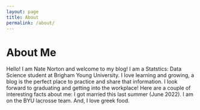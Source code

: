```yaml
---
layout: page
title: About
permalink: /about/
---
```


# About Me
Hello! I am Nate Norton and welcome to my blog! I am a Statstics: Data Science student at Brigham Young University. I love learning and growing, a blog is the perfect place to practice and share that information. I look forward to graduating and getting into the workplace! Here are a couple of interesting facts about me: I got married this last summer (June 2022). I am on the BYU lacrosse team. And, I love greek food.


